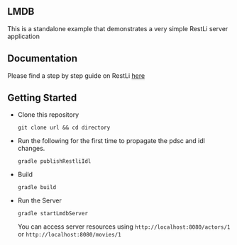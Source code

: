 ## LMDB
This is a standalone example that demonstrates a very simple RestLi server application 

## Documentation
Please find a step by step guide on RestLi [here](https://github.com/linkedin/pegasus/wiki/Quickstart:-A-Tutorial-Introduction-to-RestLi)

## Getting Started

- Clone this repository

  `git clone url && cd directory`

- Run the following for the first time to propagate the pdsc and idl changes.

  `gradle publishRestliIdl`
  
- Build 

  `gradle build`
  
- Run the Server

  `gradle startLmdbServer`
  
  You can access server resources using `http://localhost:8080/actors/1` or `http://localhost:8080/movies/1`  
  

